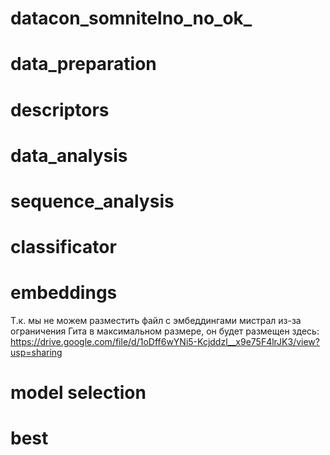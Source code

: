 # datacon_somnitelno_no_ok_

# data_preparation

# descriptors

# data_analysis

# sequence_analysis

# classificator

# embeddings
Т.к. мы не можем разместить файл с эмбеддингами мистрал из-за ограничения Гита в максимальном размере, он будет размещен здесь: https://drive.google.com/file/d/1oDff6wYNi5-Kcjddzl__x9e75F4lrJK3/view?usp=sharing
# model selection

# best



